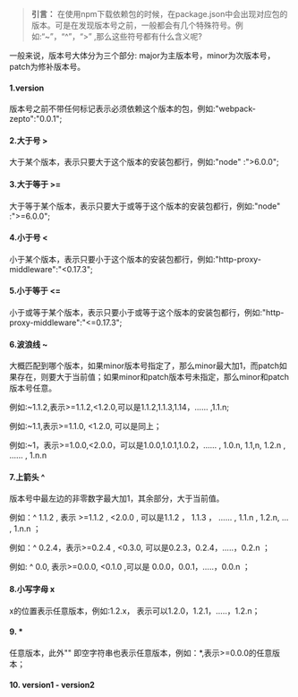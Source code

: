 > **引言：** 在使用npm下载依赖包的时候，在package.json中会出现对应包的版本。可是在发现版本号之前，一般都会有几个特殊符号。例如:“~”，“^”，“>” ,那么这些符号都有什么含义呢?

一般来说，版本号大体分为三个部分:  major为主版本号，minor为次版本号，patch为修补版本号。

#### 1.version

版本号之前不带任何标记表示必须依赖这个版本的包，例如:"webpack-zepto":"0.0.1";

#### 2.大于号 >

大于某个版本，表示只要大于这个版本的安装包都行，例如:"node" :">6.0.0";

#### 3.大于等于 >=

大于等于某个版本，表示只要大于或等于这个版本的安装包都行，例如:"node" :">=6.0.0";

#### 4.小于号 <

小于某个版本，表示只要小于这个版本的安装包都行，例如:"http-proxy-middleware":"<0.17.3";

#### 5.小于等于 <=

小于或等于某个版本，表示只要小于或等于这个版本的安装包都行，例如:"http-proxy-middleware":"<=0.17.3";

#### 6.波浪线 ~

大概匹配到哪个版本，如果minor版本号指定了，那么minor最大加1，而patch如果存在，则要大于当前值；如果minor和patch版本号未指定，那么minor和patch版本号任意。

例如:~1.1.2,表示>=1.1.2,<1.2.0,可以是1.1.2,1.1.3,1.14，...... ,1.1.n; 

例如:~1.1,表示>=1.1.0, <1.2.0, 可以是同上；

例如:~1，表示>=1.0.0,<2.0.0，可以是1.0.0,1.0.1,1.0.2，...... , 1.0.n, 1.1,n, 1.2.n , ...... , 1.n.n

#### 7.上箭头 ^

版本号中最左边的非零数字最大加1，其余部分，大于当前值。

例如：^ 1.1.2 , 表示 >=1.1.2 , <2.0.0 , 可以是1.1.2 ， 1.1.3  ， ......  , 1.1.n ,  1.2.n,  ...  , 1.n.n ； 

例如：^ 0.2.4，表示>=0.2.4 , <0.3.0, 可以是0.2.3，0.2.4，…..，0.2.n ；

例如:   ^ 0.0, 表示>=0.0.0,   <0.1.0 ,可以是  0.0.0，0.0.1，…..，0.0.n ；

#### 8.小写字母 x

x的位置表示任意版本，例如:1.2.x， 表示可以1.2.0，1.2.1，…..，1.2.n；

#### 9. *

任意版本，此外"" 即空字符串也表示任意版本，例如：*,表示>=0.0.0的任意版本；

#### 10. version1 - version2